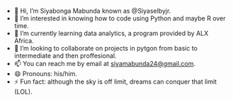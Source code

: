 - 👋 Hi, I’m Siyabonga Mabunda known as @Siyaselbyjr.
- 👀 I’m interested in knowing how to code using Python and maybe R over time.
- 🌱 I’m currently learning data analytics, a program provided by ALX Africa.
- 💞️ I’m looking to collaborate on projects in pytgon from basic to intermediate and then proffesional.
- 📫 You can reach me by email at siyamabunda24@gmail.com.
- 😄 Pronouns: his/him.
- ⚡ Fun fact: although the sky is off limit, dreams can conquer that limit (LOL).

<!---
Siyaselbyjr/Siyaselbyjr is a ✨ special ✨ repository because its `README.md` (this file) appears on your GitHub profile.
You can click the Preview link to take a look at your changes.
--->
